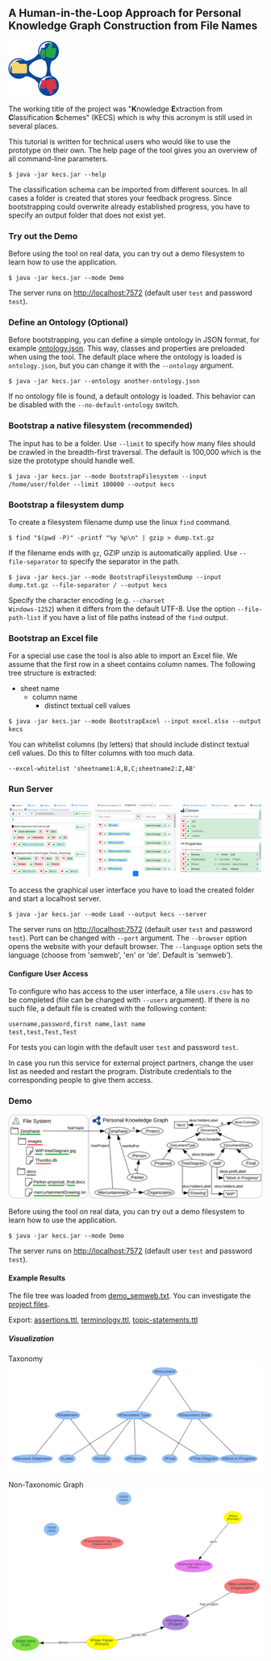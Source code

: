 ## A Human-in-the-Loop Approach for Personal Knowledge Graph Construction from File Names

![](img/icon-50.png)

The working title of the project was "<b>K</b>nowledge <b>E</b>xtraction from <b>C</b>lassification <b>S</b>chemes" (KECS) which is why
this acronym is still used in several places.


This tutorial is written for technical users who would like to use the prototype on their own.
The help page of the tool gives you an overview of all command-line parameters.
```
$ java -jar kecs.jar --help
```

The classification schema can be imported from different sources.
In all cases a folder is created that stores your feedback progress.
Since bootstrapping could overwrite already established progress, you have to specify an output folder that
does not exist yet.

### Try out the Demo

Before using the tool on real data, you can try out a demo filesystem to learn how to use the application.
```
$ java -jar kecs.jar --mode Demo
```
The server runs on <a target="_blank" href="http://localhost:7572">http://localhost:7572</a> (default user <code>test</code> and password <code>test</code>).


### Define an Ontology (Optional)

Before bootstrapping, you can define a simple ontology in JSON format, for example
[ontology.json](src/main/resources/de/dfki/sds/kecs/auxiliary/ontology_semweb.json).
This way, classes and properties are preloaded when using the tool.
The default place where the ontology is loaded is <code>ontology.json</code>,
but you can change it with the <code>--ontology</code> argument.
```
$ java -jar kecs.jar --ontology another-ontology.json
```
If no ontology file is found, a default ontology is loaded.
This behavior can be disabled with the <code>--no-default-ontology</code> switch.

### Bootstrap a native filesystem (recommended)

The input has to be a folder.
Use <code>--limit</code> to specify how many files should be crawled in the breadth-first traversal.
The default is 100,000 which is the size the prototype should handle well.
```
$ java -jar kecs.jar --mode BootstrapFilesystem --input /home/user/folder --limit 100000 --output kecs
```

### Bootstrap a filesystem dump

To create a filesystem filename dump use the linux <code>find</code> command.
```
$ find "$(pwd -P)" -printf "%y %p\n" | gzip > dump.txt.gz
```


If the filename ends with <code>gz</code>, GZIP unzip is automatically applied.
Use <code>--file-separator</code> to specify the separator in the path.
```
$ java -jar kecs.jar --mode BootstrapFilesystemDump --input dump.txt.gz --file-separator / --output kecs
```
Specify the character encoding (e.g. <code>--charset Windows-1252</code>) when it differs from the default UTF-8.
Use the option <code>--file-path-list</code> if you have a list of file paths instead of the <code>find</code> output.


### Bootstrap an Excel file

For a special use case the tool is also able to import an Excel file.
We assume that the first row in a sheet contains column names.
The following tree structure is extracted:
<ul>
    <li>
        sheet name
        <ul>
            <li>
                column name
                <ul>
                    <li>
                        distinct textual cell values
                    </li>
                </ul>
            </li>
        </ul>
    </li>
</ul>

```
$ java -jar kecs.jar --mode BootstrapExcel --input excel.xlsx --output kecs
```


You can whitelist columns (by letters) that should include distinct textual cell values.
Do this to filter columns with too much data.
```
--excel-whitelist 'sheetname1:A,B,C;sheetname2:Z,AB'
```


### Run Server

![](img/overview.png)

To access the graphical user interface you have to load the created folder and start a localhost server.
```
$ java -jar kecs.jar --mode Load --output kecs --server
```
The server runs on
<a target="_blank" href="http://localhost:7572">http://localhost:7572</a> (default user <code>test</code> and password <code>test</code>).
Port can be changed with <code>--port</code> argument.
The <code>--browser</code> option opens the website with your default browser.
The <code>--language</code> option sets the language (choose from 'semweb', 'en' or 'de'. Default is 'semweb').

#### Configure User Access


To configure who has access to the user interface, a file <code>users.csv</code> has to
be completed (file can be changed with <code>--users</code> argument).
If there is no such file, a default file is created with the following content:
```
username,password,first name,last name
test,test,Test,Test
```
For tests you can login with the default user <code>test</code> and password <code>test</code>.



In case you run this service for external project partners, change the user list as needed and restart the program.
Distribute credentials to the corresponding people to give them access.

### Demo

![Paper Example](img/paper-example.png)

Before using the tool on real data, you can try out a demo filesystem to learn how to use the application.
```
$ java -jar kecs.jar --mode Demo
```
The server runs on <a target="_blank" href="http://localhost:7572">http://localhost:7572</a> (default user <code>test</code> and password <code>test</code>).

#### Example Results

The file tree was loaded from [demo_semweb.txt](src/main/resources/de/dfki/sds/kecs/auxiliary/demo_semweb.txt).
You can investigate the [project files](kecs-demo-example).

Export: [assertions.ttl](kecs-demo-example/export/assertions.ttl), [terminology.ttl](kecs-demo-example/export/terminology.ttl), [topic-statements.ttl](kecs-demo-example/export/topic-statements.ttl)

##### Visualization

Taxonomy
![Taxonomy](kecs-demo-example/img/taxonomy.png)

Non-Taxonomic Graph
![Non-Taxonomic](kecs-demo-example/img/non-taxonomic.png)
